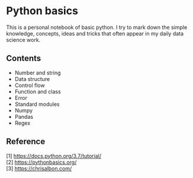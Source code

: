 # Python basics

This is a personal notebook of basic python. I try to mark down the simple knowledge, concepts, ideas and tricks that often appear in my daily data science work.

## Contents

- Number and string
- Data structure
- Control flow
- Function and class
- Error
- Standard modules
- Numpy
- Pandas
- Regex

## Reference

[1] https://docs.python.org/3.7/tutorial/  
[2] https://pythonbasics.org/  
[3] https://chrisalbon.com/
